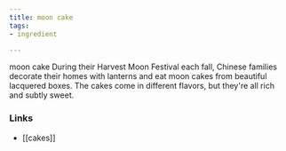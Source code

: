 ```yaml
---
title: moon cake
tags:
- ingredient

---
```

moon cake During their Harvest Moon Festival each fall, Chinese families decorate their homes with lanterns and eat moon cakes from beautiful lacquered boxes. The cakes come in different flavors, but they're all rich and subtly sweet.

### Links

* [[cakes]]
